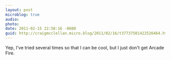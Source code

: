 ```yaml
---
layout: post
microblog: true
audio: 
photo: 
date: 2011-02-15 22:58:16 -0600
guid: http://craigmcclellan.micro.blog/2011/02/16/t37737501422526464.html
---
```

Yep, I've tried several times so that I can be cool, but I just don't get Arcade Fire.
